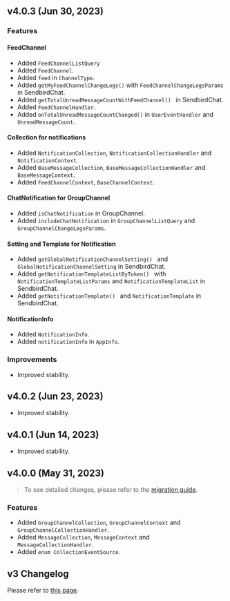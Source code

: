 ## v4.0.3 (Jun 30, 2023)

### Features

#### FeedChannel
- Added `FeedChannelListQuery`
- Added `FeedChannel`.
- Added `feed` in `ChannelType`.
- Added `getMyFeedChannelChangeLogs()` with `FeedChannelChangeLogsParams` in SendbirdChat.
- Added `getTotalUnreadMessageCountWithFeedChannel()
  ` in SendbirdChat.
- Added `FeedChannelHandler`.
- Added `onTotalUnreadMessageCountChanged()` in `UserEventHandler` and `UnreadMessageCount`.

#### Collection for notifications
- Added `NotificationCollection`, `NotificationCollectionHandler` and `NotificationContext`.
- Added `BaseMessageCollection`, `BaseMessageCollectionHandler` and `BaseMessageContext`.
- Added `FeedChannelContext`, `BaseChannelContext`.

#### ChatNotification for GroupChannel
- Added `isChatNotification` in GroupChannel.
- Added `includeChatNotification` in `GroupChannelListQuery` and `GroupChannelChangeLogsParams`.

#### Setting and Template for Notification
- Added `getGlobalNotificationChannelSetting()
  ` and `GlobalNotificationChannelSetting` in SendbirdChat.
- Added `getNotificationTemplateListByToken()
  ` with `NotificationTemplateListParams` and `NotificationTemplateList` in SendbirdChat.
- Added `getNotificationTemplate()
  ` and `NotificationTemplate` in SendbirdChat.

#### NotificationInfo
- Added `NotificationInfo`.
- Added `notificationInfo` in `AppInfo`.

### Improvements
- Improved stability.

## v4.0.2 (Jun 23, 2023)
- Improved stability.

## v4.0.1 (Jun 14, 2023)
- Improved stability.

## v4.0.0 (May 31, 2023)
> To see detailed changes, please refer to the [migration guide](https://sendbird.com/docs/chat/v4/flutter/getting-started/migration-guide).

### Features
- Added `GroupChannelCollection`, `GroupChannelContext` and `GroupChannelCollectionHandler`.
- Added `MessageCollection`, `MessageContext` and `MessageCollectionHandler`.
- Added `enum CollectionEventSource`.

## v3 Changelog
Please refer to [this page](https://github.com/sendbird/sendbird-chat-sdk-flutter/blob/v3/CHANGELOG.md).
